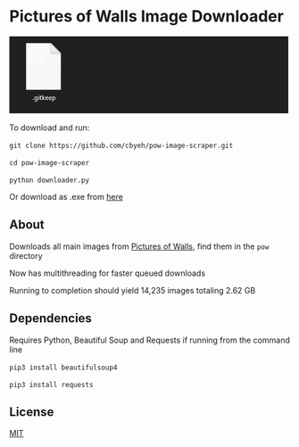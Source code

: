 # Pictures of Walls Image Downloader

![](example.gif)

To download and run:

`git clone https://github.com/cbyeh/pow-image-scraper.git`

`cd pow-image-scraper`

`python downloader.py`

Or download as .exe from [here](https://github.com/cbyeh/pow-image-scraper/releases/download/v1.0/pow_downloader.exe)

## About

Downloads all main images from [Pictures of Walls](http:picturesofwalls.com), find them in the `pow` directory

Now has multithreading for faster queued downloads

Running to completion should yield 14,235 images totaling 2.62 GB

## Dependencies

Requires Python, Beautiful Soup and Requests if running from the command line

`pip3 install beautifulsoup4`

`pip3 install requests`

## License

[MIT](https://choosealicense.com/licenses/mit/)
